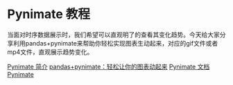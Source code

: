 # Pynimate 教程

<show-structure depth="2"/>


当面对时序数据展示时，我们希望可以直观明了的查看其变化趋势。今天给大家分享利用pandas+pynimate来帮助你轻松实现图表生动起来，对应的gif文件或者mp4文件，直观展示趋势变化。


<seealso>
<category ref="ref_docs">
    <a href="https://mp.weixin.qq.com/s/-DQf35t7PUcFmi3j942Q7A">Pynimate 简介</a>
    <a href="https://mp.weixin.qq.com/s/estTITc-X8HP1SBdMSLNMw">pandas+pynimate：轻松让你的图表动起来</a>
    <a href="https://julkaar9.github.io/pynimate">Pynimate 文档</a>
</category>
<category ref="ref_github">
    <a href="https://github.com/julkaar9/pynimate">Pynimate</a>
</category>
<category ref="ref_issues"></category>
<category ref="ref_hf"></category>
<category ref="ref_ms"></category>
</seealso>